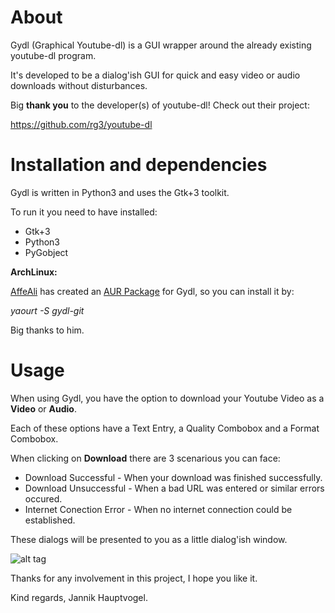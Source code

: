 # About
Gydl (Graphical Youtube-dl) is a GUI wrapper around the already existing youtube-dl program.

It's developed to be a dialog'ish GUI for quick and easy video or audio downloads without disturbances.

Big **thank you** to the developer(s) of youtube-dl! Check out their project:

https://github.com/rg3/youtube-dl

# Installation and dependencies

Gydl is written in Python3 and uses the Gtk+3 toolkit.

To run it you need to have installed:

* Gtk+3
* Python3
* PyGobject

**ArchLinux:**

[AffeAli](https://github.com/AffeAli) has created an [AUR Package](https://aur.archlinux.org/packages/gydl-git/) for Gydl, so you can install it by:

*yaourt -S gydl-git*

Big thanks to him.

# Usage

When using Gydl, you have the option to download your Youtube Video as a **Video** or **Audio**.

Each of these options have a Text Entry, a Quality Combobox and a Format Combobox.

When clicking on **Download** there are 3 scenarious you can face:

* Download Successful      - When your download was finished successfully.
* Download Unsuccessful    - When a bad URL was entered or similar errors occured.
* Internet Conection Error - When no internet connection could be established.

These dialogs will be presented to you as a little dialog'ish window.

![alt tag](http://i.imgur.com/rRPfQAQ.png)

Thanks for any involvement in this project, I hope you like it.

Kind regards, Jannik Hauptvogel.
